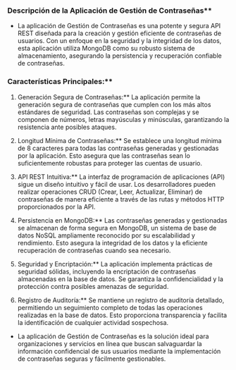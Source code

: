 ### Descripción de la Aplicación de Gestión de Contraseñas**

* La aplicación de Gestión de Contraseñas es una potente y segura API REST diseñada para la creación y gestión eficiente de contraseñas de usuarios. Con un enfoque en la seguridad y la integridad de los datos, esta aplicación utiliza MongoDB como su robusto sistema de almacenamiento, asegurando la persistencia y recuperación confiable de contraseñas.

### Características Principales:**

1. Generación Segura de Contraseñas:**
   La aplicación permite la generación segura de contraseñas que cumplen con los más altos estándares de seguridad. Las contraseñas son complejas y se componen de números, letras mayúsculas y minúsculas, garantizando la resistencia ante posibles ataques.

2. Longitud Mínima de Contraseñas:**
   Se establece una longitud mínima de 8 caracteres para todas las contraseñas generadas y gestionadas por la aplicación. Esto asegura que las contraseñas sean lo suficientemente robustas para proteger las cuentas de usuario.

3. API REST Intuitiva:**
   La interfaz de programación de aplicaciones (API) sigue un diseño intuitivo y fácil de usar. Los desarrolladores pueden realizar operaciones CRUD (Crear, Leer, Actualizar, Eliminar) de contraseñas de manera eficiente a través de las rutas y métodos HTTP proporcionados por la API.

4. Persistencia en MongoDB:**
   Las contraseñas generadas y gestionadas se almacenan de forma segura en MongoDB, un sistema de base de datos NoSQL ampliamente reconocido por su escalabilidad y rendimiento. Esto asegura la integridad de los datos y la eficiente recuperación de contraseñas cuando sea necesario.

5. Seguridad y Encriptación:**
   La aplicación implementa prácticas de seguridad sólidas, incluyendo la encriptación de contraseñas almacenadas en la base de datos. Se garantiza la confidencialidad y la protección contra posibles amenazas de seguridad.

6. Registro de Auditoría:**
   Se mantiene un registro de auditoría detallado, permitiendo un seguimiento completo de todas las operaciones realizadas en la base de datos. Esto proporciona transparencia y facilita la identificación de cualquier actividad sospechosa.

* La aplicación de Gestión de Contraseñas es la solución ideal para organizaciones y servicios en línea que buscan salvaguardar la información confidencial de sus usuarios mediante la implementación de contraseñas seguras y fácilmente gestionables.
